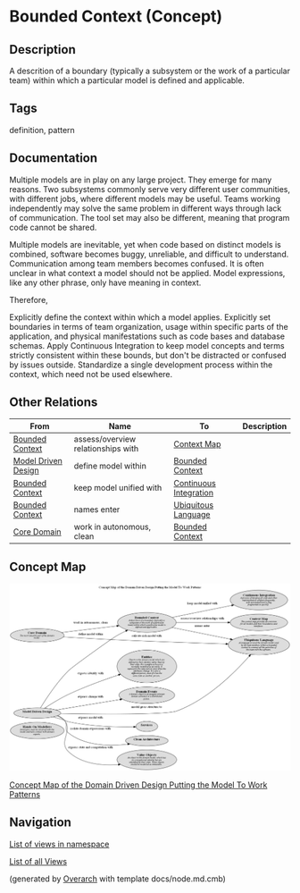 
# Bounded Context (Concept)
## Description
A descrition of a boundary (typically a subsystem or the work of
a particular team) within which a particular model is defined and applicable.


## Tags
definition, pattern

## Documentation
Multiple models are in play on any large project. They emerge for many reasons.
Two subsystems commonly serve very different user communities, with different
jobs, where different models may be useful. Teams working independently may
solve the same problem in different ways through lack of communication. The
tool set may also be different, meaning that program code cannot be shared.

Multiple models are inevitable, yet when code based on distinct models is
combined, software becomes buggy, unreliable, and difficult to understand.
Communication among team members becomes confused. It is often unclear in what
context a model should not be applied. Model expressions, like any other
phrase, only have meaning in context.

Therefore,

Explicitly define the context within which a model applies. Explicitly set
boundaries in terms of team organization, usage within specific parts of the
application, and physical manifestations such as code bases and database
schemas. Apply Continuous Integration to keep model concepts and terms
strictly consistent within these bounds, but don't be distracted or confused by
issues outside. Standardize a single development process within the context,
which need not be used elsewhere.
## Other Relations
| From | Name | To | Description |
|---|---|---|---|
| [Bounded Context](../../../software-development/domain-driven-design/modelling/c-bounded-context.md) | assess/overview relationships with | [Context Map](../../../software-development/domain-driven-design/context-mapping/c-context-map.md) |  |
| [Model Driven Design](../../../software-development/domain-driven-design/modelling/c-model-driven-design.md) | define model within | [Bounded Context](../../../software-development/domain-driven-design/modelling/c-bounded-context.md) |  |
| [Bounded Context](../../../software-development/domain-driven-design/modelling/c-bounded-context.md) | keep model unified with | [Continuous Integration](../../../software-development/domain-driven-design/modelling/c-continuous-integration.md) |  |
| [Bounded Context](../../../software-development/domain-driven-design/modelling/c-bounded-context.md) | names enter | [Ubiquitous Language](../../../software-development/domain-driven-design/modelling/c-ubiquitous-language.md) |  |
| [Core Domain](../../../software-development/domain-driven-design/distillation/c-core-domain.md) | work in autonomous, clean | [Bounded Context](../../../software-development/domain-driven-design/modelling/c-bounded-context.md) |  |

## Concept Map
![Concept Map of the Domain Driven Design Putting the Model To Work Patterns](../../../software-development/domain-driven-design/modelling/concept-view.png)

[Concept Map of the Domain Driven Design Putting the Model To Work Patterns](../../../software-development/domain-driven-design/modelling/concept-view.md)


## Navigation
[List of views in namespace](./views-in-namespace.md)

[List of all Views](../../../views.md)


(generated by [Overarch](https://github.com/soulspace-org/overarch) with template docs/node.md.cmb)
